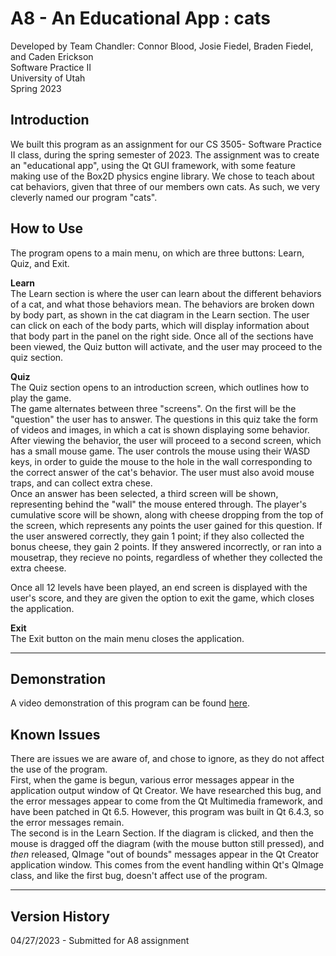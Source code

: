 # A8 - An Educational App : cats
Developed by Team Chandler: Connor Blood, Josie Fiedel, Braden Fiedel, and Caden Erickson  
Software Practice II  
University of Utah  
Spring 2023  
  
## Introduction
We built this program as an assignment for our CS 3505- Software Practice II class, during the spring semester of 2023. The assignment was to create an "educational app", using the Qt GUI framework, with some feature making use of the Box2D physics engine library. We chose to teach about cat behaviors, given that three of our members own cats. As such, we very cleverly named our program "cats".
  
## How to Use
The program opens to a main menu, on which are three buttons: Learn, Quiz, and Exit.  
  
**Learn**  
The Learn section is where the user can learn about the different behaviors of a cat, and what those behaviors mean. The behaviors are broken down by body part, as shown in the cat diagram in the Learn section. The user can click on each of the body parts, which will display information about that body part in the panel on the right side. Once all of the sections have been viewed, the Quiz button will activate, and the user may proceed to the quiz section.
  
**Quiz**  
The Quiz section opens to an introduction screen, which outlines how to play the game.  
The game alternates between three "screens". On the first will be the "question" the user has to answer. The questions in this quiz take the form of videos and images, in which a cat is shown displaying some behavior. After viewing the behavior, the user will proceed to a second screen, which has a small mouse game. The user controls the mouse using their WASD keys, in order to guide the mouse to the hole in the wall corresponding to the correct answer of the cat's behavior. The user must also avoid mouse traps, and can collect extra chese.  
Once an answer has been selected, a third screen will be shown, representing behind the "wall" the mouse entered through. The player's cumulative score will be shown, along with cheese dropping from the top of the screen, which represents any points the user gained for this question. If the user answered correctly, they gain 1 point; if they also collected the bonus cheese, they gain 2 points. If they answered incorrectly, or ran into a mousetrap, they recieve no points, regardless of whether they collected the extra cheese.  
  
Once all 12 levels have been played, an end screen is displayed with the user's score, and they are given the option to exit the game, which closes the application.

**Exit**  
The Exit button on the main menu closes the application.
  
---
  
## Demonstration
A video demonstration of this program can be found [here](https://www.youtube.com/watch?v=FKs-v0z9n4M).
  
## Known Issues
There are issues we are aware of, and chose to ignore, as they do not affect the use of the program.  
First, when the game is begun, various error messages appear in the application output window of Qt Creator. We have researched this bug, and the error messages appear to come from the Qt Multimedia framework, and have been patched in Qt 6.5. However, this program was built in Qt 6.4.3, so the error messages remain.  
The second is in the Learn Section. If the diagram is clicked, and then the mouse is dragged off the diagram (with the mouse button still pressed), and *then* released, QImage "out of bounds" messages appear in the Qt Creator application window. This comes from the event handling within Qt's QImage class, and like the first bug, doesn't affect use of the program.
  
---
  
## Version History
04/27/2023 - Submitted for A8 assignment
